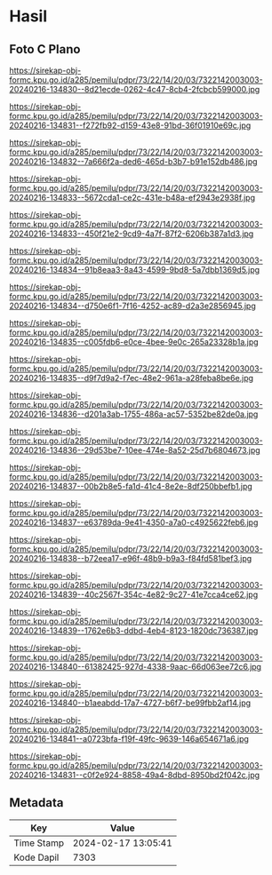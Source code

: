 # Hasil

## Foto C Plano

https://sirekap-obj-formc.kpu.go.id/a285/pemilu/pdpr/73/22/14/20/03/7322142003003-20240216-134830--8d21ecde-0262-4c47-8cb4-2fcbcb599000.jpg

https://sirekap-obj-formc.kpu.go.id/a285/pemilu/pdpr/73/22/14/20/03/7322142003003-20240216-134831--f272fb92-d159-43e8-91bd-36f01910e69c.jpg

https://sirekap-obj-formc.kpu.go.id/a285/pemilu/pdpr/73/22/14/20/03/7322142003003-20240216-134832--7a666f2a-ded6-465d-b3b7-b91e152db486.jpg

https://sirekap-obj-formc.kpu.go.id/a285/pemilu/pdpr/73/22/14/20/03/7322142003003-20240216-134833--5672cda1-ce2c-431e-b48a-ef2943e2938f.jpg

https://sirekap-obj-formc.kpu.go.id/a285/pemilu/pdpr/73/22/14/20/03/7322142003003-20240216-134833--450f21e2-9cd9-4a7f-87f2-6206b387a1d3.jpg

https://sirekap-obj-formc.kpu.go.id/a285/pemilu/pdpr/73/22/14/20/03/7322142003003-20240216-134834--91b8eaa3-8a43-4599-9bd8-5a7dbb1369d5.jpg

https://sirekap-obj-formc.kpu.go.id/a285/pemilu/pdpr/73/22/14/20/03/7322142003003-20240216-134834--d750e6f1-7f16-4252-ac89-d2a3e2856945.jpg

https://sirekap-obj-formc.kpu.go.id/a285/pemilu/pdpr/73/22/14/20/03/7322142003003-20240216-134835--c005fdb6-e0ce-4bee-9e0c-265a23328b1a.jpg

https://sirekap-obj-formc.kpu.go.id/a285/pemilu/pdpr/73/22/14/20/03/7322142003003-20240216-134835--d9f7d9a2-f7ec-48e2-961a-a28feba8be6e.jpg

https://sirekap-obj-formc.kpu.go.id/a285/pemilu/pdpr/73/22/14/20/03/7322142003003-20240216-134836--d201a3ab-1755-486a-ac57-5352be82de0a.jpg

https://sirekap-obj-formc.kpu.go.id/a285/pemilu/pdpr/73/22/14/20/03/7322142003003-20240216-134836--29d53be7-10ee-474e-8a52-25d7b6804673.jpg

https://sirekap-obj-formc.kpu.go.id/a285/pemilu/pdpr/73/22/14/20/03/7322142003003-20240216-134837--00b2b8e5-fa1d-41c4-8e2e-8df250bbefb1.jpg

https://sirekap-obj-formc.kpu.go.id/a285/pemilu/pdpr/73/22/14/20/03/7322142003003-20240216-134837--e63789da-9e41-4350-a7a0-c4925622feb6.jpg

https://sirekap-obj-formc.kpu.go.id/a285/pemilu/pdpr/73/22/14/20/03/7322142003003-20240216-134838--b72eea17-e96f-48b9-b9a3-f84fd581bef3.jpg

https://sirekap-obj-formc.kpu.go.id/a285/pemilu/pdpr/73/22/14/20/03/7322142003003-20240216-134839--40c2567f-354c-4e82-9c27-41e7cca4ce62.jpg

https://sirekap-obj-formc.kpu.go.id/a285/pemilu/pdpr/73/22/14/20/03/7322142003003-20240216-134839--1762e6b3-ddbd-4eb4-8123-1820dc736387.jpg

https://sirekap-obj-formc.kpu.go.id/a285/pemilu/pdpr/73/22/14/20/03/7322142003003-20240216-134840--61382425-927d-4338-9aac-66d063ee72c6.jpg

https://sirekap-obj-formc.kpu.go.id/a285/pemilu/pdpr/73/22/14/20/03/7322142003003-20240216-134840--b1aeabdd-17a7-4727-b6f7-be99fbb2af14.jpg

https://sirekap-obj-formc.kpu.go.id/a285/pemilu/pdpr/73/22/14/20/03/7322142003003-20240216-134841--a0723bfa-f19f-49fc-9639-146a654671a6.jpg

https://sirekap-obj-formc.kpu.go.id/a285/pemilu/pdpr/73/22/14/20/03/7322142003003-20240216-134831--c0f2e924-8858-49a4-8dbd-8950bd2f042c.jpg


## Metadata

| Key        | Value               |
| ---------- | ------------------- |
| Time Stamp | 2024-02-17 13:05:41 |
| Kode Dapil | 7303                |



